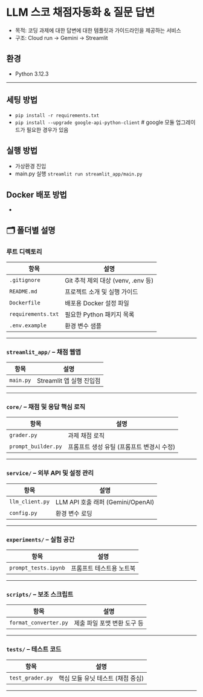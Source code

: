 # LLM 스코 채점자동화 & 질문 답변
- 목적: 코딩 과제에 대한 답변에 대한 템플릿과 가이드라인을 제공하는 서비스
- 구조: Cloud run -> Gemini -> Streamlit 

## 환경
- Python 3.12.3

---
## 세팅 방법
- `pip install -r requirements.txt`
- `pip install --upgrade google-api-python-client`  # google 모듈 업그레이드가 필요한 경우가 있음

## 실행 방법
- 가상환경 진입
- main.py 실행 `streamlit run streamlit_app/main.py`

## Docker 배포 방법

- 

## 🗂️ 폴더별 설명

### 루트 디렉토리

| 항목 | 설명 |
|------|------|
| `.gitignore` | Git 추적 제외 대상 (venv, .env 등) |
| `README.md` | 프로젝트 소개 및 실행 가이드 |
| `Dockerfile` | 배포용 Docker 설정 파일 |
| `requirements.txt` | 필요한 Python 패키지 목록 |
| `.env.example` | 환경 변수 샘플 |

---

### `streamlit_app/` – 채점 웹앱

| 항목 | 설명 |
|------|------|
| `main.py` | Streamlit 앱 실행 진입점 |

---

###  `core/` – 채점 및 응답 핵심 로직

| 항목 | 설명 |
|------|------|
| `grader.py` | 과제 채점 로직 |
| `prompt_builder.py` | 프롬프트 생성 유틸 (프롬프트 변경시 수정) |

---

### `service/` – 외부 API 및 설정 관리

| 항목 | 설명 |
|------|------|
| `llm_client.py` | LLM API 호출 래퍼 (Gemini/OpenAI) |
| `config.py` | 환경 변수 로딩 |

---

### `experiments/` – 실험 공간

| 항목 | 설명 |
|------|------|
| `prompt_tests.ipynb` | 프롬프트 테스트용 노트북 |

---

### `scripts/` – 보조 스크립트

| 항목 | 설명 |
|------|------|
| `format_converter.py` | 제출 파일 포맷 변환 도구 등 |

---

### `tests/` – 테스트 코드

| 항목 | 설명 |
|------|------|
| `test_grader.py` | 핵심 모듈 유닛 테스트 (채점 중심) |

---
